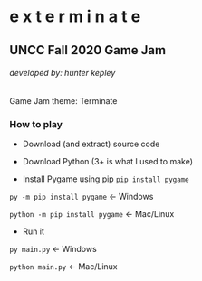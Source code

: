 # e x t e r m i n a t e

## UNCC Fall 2020 Game Jam

###### developed by: hunter kepley

Game Jam theme: Terminate

### How to play

- Download (and extract) source code

- Download Python (3+ is what I used to make)

- Install Pygame using pip `pip install pygame`

`py -m pip install pygame` <- Windows

`python -m pip install pygame` <- Mac/Linux

- Run it

`py main.py` <- Windows

`python main.py` <- Mac/Linux
